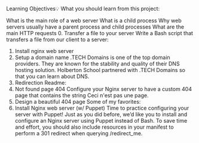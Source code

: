 Learning Objectives💡
What you should learn from this project:

What is the main role of a web server
What is a child process
Why web servers usually have a parent process and child processes
What are the main HTTP requests
0. Transfer a file to your server
Write a Bash script that transfers a file from our client to a server:
1. Install nginx web server
2. Setup a domain name
.TECH Domains is one of the top domain providers. They are known for the stability and quality of their DNS hosting solution. Holberton School partnered with .TECH Domains so that you can learn about DNS.
3. Redirection
Readme:
4. Not found page 404
Configure your Nginx server to have a custom 404 page that contains the string Ceci n'est pas une page.
5. Design a beautiful 404 page
Some of my favorites:
6. Install Nginx web server (w/ Puppet)
Time to practice configuring your server with Puppet! Just as you did before, we’d like you to install and configure an Nginx server using Puppet instead of Bash. To save time and effort, you should also include resources in your manifest to perform a 301 redirect when querying /redirect_me.
